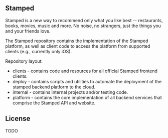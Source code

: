 ## Stamped

Stamped is a new way to recommend only what you like best -- restaurants, 
books, movies, music and more. No noise, no strangers, just the things you and 
your friends love.

The Stamped repository contains the implementation of the Stamped platform, as 
well as client code to access the platform from supported clients (e.g., 
currently only iOS).

Repository layout:

* clients - contains code and resources for all official Stamped frontend clients.
* deploy - contains scripts and utilities to automate the deployment of the stamped backend platform to the cloud.
* internal - contains internal projects and/or testing code.
* platform - contains the core implementation of all backend services that comprise the Stamped API and website.

## License

TODO

